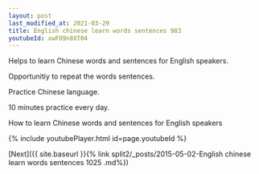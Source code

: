 ```yaml
---
layout: post
last_modified_at: 2021-03-29
title: English chinese learn words sentences 983 
youtubeId: xwFO9n8XT04
---
```

 
 
Helps to learn Chinese words and sentences for English speakers.

Opportunitiy to repeat the words sentences. 

Practice Chinese language. 
 
10 minutes practice every day. 
 
How to learn Chinese words and sentences for English speakers 
 
{% include youtubePlayer.html id=page.youtubeId %}
 
 
[Next]({{ site.baseurl }}{% link  split2/_posts/2015-05-02-English chinese learn words sentences 1025 .md%})
 
